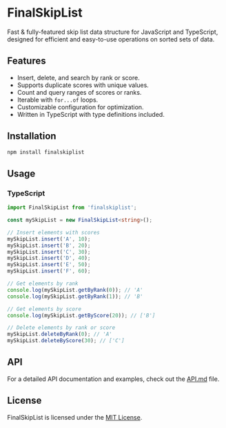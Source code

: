 # FinalSkipList

Fast & fully-featured skip list data structure for JavaScript and TypeScript, designed for efficient and easy-to-use operations on sorted sets of data.

## Features

- Insert, delete, and search by rank or score.
- Supports duplicate scores with unique values.
- Count and query ranges of scores or ranks.
- Iterable with `for...of` loops.
- Customizable configuration for optimization.
- Written in TypeScript with type definitions included.

## Installation

```bash
npm install finalskiplist
```

## Usage

### TypeScript

```typescript
import FinalSkipList from 'finalskiplist';

const mySkipList = new FinalSkipList<string>();

// Insert elements with scores
mySkipList.insert('A', 10);
mySkipList.insert('B', 20);
mySkipList.insert('C', 30);
mySkipList.insert('D', 40);
mySkipList.insert('E', 50);
mySkipList.insert('F', 60);

// Get elements by rank
console.log(mySkipList.getByRank(0)); // 'A'
console.log(mySkipList.getByRank(1)); // 'B'

// Get elements by score
console.log(mySkipList.getByScore(20)); // ['B']

// Delete elements by rank or score
mySkipList.deleteByRank(0); // 'A'
mySkipList.deleteByScore(30); // ['C']
```

## API

For a detailed API documentation and examples, check out the [API.md](./API.md) file.

## License

FinalSkipList is licensed under the [MIT License](./LICENSE).